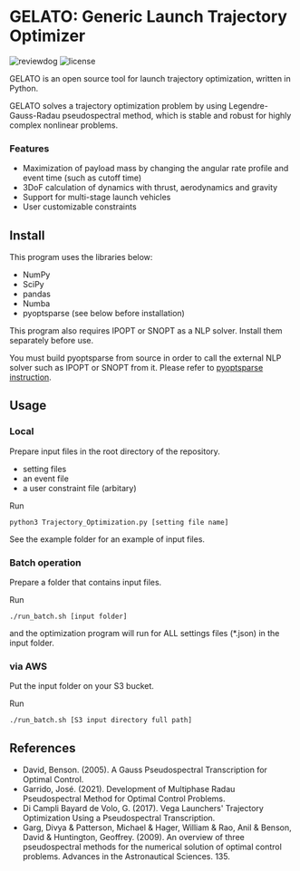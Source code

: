 # GELATO: Generic Launch Trajectory Optimizer
![reviewdog](https://github.com/istellartech/Trajectory_Optimization/actions/workflows/reviewdog.yaml/badge.svg)
![license](https://img.shields.io/github/license/istellartech/GELATO)

GELATO is an open source tool for launch trajectory optimization, written in Python.

GELATO solves a trajectory optimization problem by using Legendre-Gauss-Radau pseudospectral method, which is stable and robust for highly complex nonlinear problems.


### Features

 - Maximization of payload mass by changing the angular rate profile and event time (such as cutoff time)
 - 3DoF calculation of dynamics with thrust, aerodynamics and gravity
 - Support for multi-stage launch vehicles
 - User customizable constraints

## Install

This program uses the libraries below:
 - NumPy
 - SciPy
 - pandas
 - Numba
 - pyoptsparse (see below before installation)

This program also requires IPOPT or SNOPT as a NLP solver. Install them separately before use.

You must build pyoptsparse from source in order to call the external NLP solver such as IPOPT or SNOPT from it. Please refer to [pyoptsparse instruction](https://mdolab-pyoptsparse.readthedocs-hosted.com/en/latest/optimizers/IPOPT.html).




## Usage

### Local

Prepare input files in the root directory of the repository.
 - setting files
 - an event file
 - a user constraint file (arbitary)

Run
```
python3 Trajectory_Optimization.py [setting file name]
```

See the example folder for an example of input files.


### Batch operation

Prepare a folder that contains input files.

Run
```
./run_batch.sh [input folder]
```

and the optimization program will run for ALL settings files (\*.json) in the input folder.


### via AWS

Put the input folder on your S3 bucket.

Run
```
./run_batch.sh [S3 input directory full path]
```


## References

 - David, Benson. (2005). A Gauss Pseudospectral Transcription for Optimal Control.
 - Garrido, José. (2021). Development of Multiphase Radau Pseudospectral Method for Optimal Control Problems.
 - Di Campli Bayard de Volo, G. (2017). Vega Launchers' Trajectory Optimization Using a Pseudospectral Transcription.
 - Garg, Divya & Patterson, Michael & Hager, William & Rao, Anil & Benson, David & Huntington, Geoffrey. (2009). An overview of three pseudospectral methods for the numerical solution of optimal control problems. Advances in the Astronautical Sciences. 135. 
 
